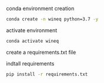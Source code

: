 conda environment creation

``` bash
conda create -n wineq python=3.7 -y
```

activate environment

```bash
conda activate wineq
```

create a requirements.txt file

indtall requirements

```bash
pip install -r requirements.txt
```


